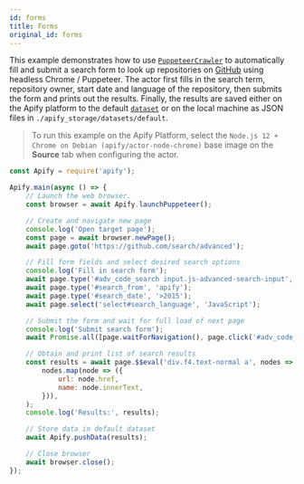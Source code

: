 ```yaml
---
id: forms
title: Forms
original_id: forms
---
```


This example demonstrates how to use [`PuppeteerCrawler`](/docs/api/puppeteer-crawler) to automatically fill and submit a search form to look up
repositories on [GitHub](https://github.com) using headless Chrome / Puppeteer. The actor first fills in the search term, repository owner, start date
and language of the repository, then submits the form and prints out the results. Finally, the results are saved either on the Apify platform to the
default [`dataset`](/docs/api/dataset) or on the local machine as JSON files in `./apify_storage/datasets/default`.

> To run this example on the Apify Platform, select the `Node.js 12 + Chrome on Debian (apify/actor-node-chrome)` base image on the **Source** tab
> when configuring the actor.

```javascript
const Apify = require('apify');

Apify.main(async () => {
    // Launch the web browser.
    const browser = await Apify.launchPuppeteer();

    // Create and navigate new page
    console.log('Open target page');
    const page = await browser.newPage();
    await page.goto('https://github.com/search/advanced');

    // Fill form fields and select desired search options
    console.log('Fill in search form');
    await page.type('#adv_code_search input.js-advanced-search-input', 'apify-js');
    await page.type('#search_from', 'apify');
    await page.type('#search_date', '>2015');
    await page.select('select#search_language', 'JavaScript');

    // Submit the form and wait for full load of next page
    console.log('Submit search form');
    await Promise.all([page.waitForNavigation(), page.click('#adv_code_search button[type="submit"]')]);

    // Obtain and print list of search results
    const results = await page.$$eval('div.f4.text-normal a', nodes =>
        nodes.map(node => ({
            url: node.href,
            name: node.innerText,
        })),
    );
    console.log('Results:', results);

    // Store data in default dataset
    await Apify.pushData(results);

    // Close browser
    await browser.close();
});
```
